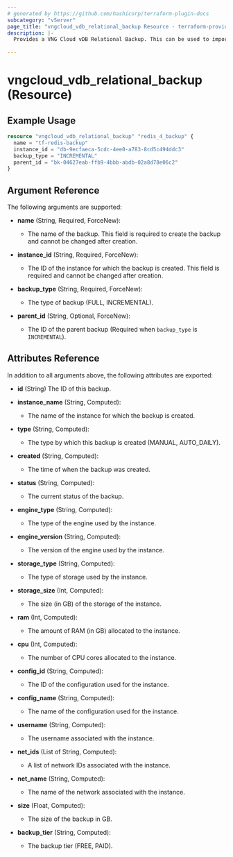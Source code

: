 ```yaml
---
# generated by https://github.com/hashicorp/terraform-plugin-docs
subcategory: "vServer"
page_title: "vngcloud_vdb_relational_backup Resource - terraform-provider-vngcloud"
description: |-
  Provides a VNG Cloud vDB Relational Backup. This can be used to import, create, modify, and delete.
  
---
```


# vngcloud_vdb_relational_backup (Resource)



## Example Usage

```terraform
resource "vngcloud_vdb_relational_backup" "redis_4_backup" {
  name = "tf-redis-backup"
  instance_id = "db-9ecfaeca-5cdc-4ee0-a783-8cd5c494ddc3"
  backup_type = "INCREMENTAL"
  parent_id = "bk-04627eab-ffb9-4bbb-abdb-02a8d78e06c2"
}
```

## Argument Reference

The following arguments are supported:

- **name** (String, Required, ForceNew):
  - The name of the backup. This field is required to create the backup and cannot be changed after creation.

- **instance_id** (String, Required, ForceNew):
  - The ID of the instance for which the backup is created. This field is required and cannot be changed after creation.

- **backup_type** (String, Required, ForceNew):
  - The type of backup (FULL, INCREMENTAL).

- **parent_id** (String, Optional, ForceNew):
  - The ID of the parent backup (Required when `backup_type` is `INCREMENTAL`).
  
## Attributes Reference

In addition to all arguments above, the following attributes are exported:
- **id** (String) The ID of this backup.

- **instance_name** (String, Computed):
  - The name of the instance for which the backup is created.

- **type** (String, Computed):
  - The type by which this backup is created (MANUAL, AUTO_DAILY).

- **created** (String, Computed):
  - The time of when the backup was created.

- **status** (String, Computed):
  - The current status of the backup.

- **engine_type** (String, Computed):
  - The type of the engine used by the instance.

- **engine_version** (String, Computed):
  - The version of the engine used by the instance.

- **storage_type** (String, Computed):
  - The type of storage used by the instance.

- **storage_size** (Int, Computed):
  - The size (in GB) of the storage of the instance.

- **ram** (Int, Computed):
  - The amount of RAM (in GB) allocated to the instance.

- **cpu** (Int, Computed):
  - The number of CPU cores allocated to the instance.

- **config_id** (String, Computed):
  - The ID of the configuration used for the instance.

- **config_name** (String, Computed):
  - The name of the configuration used for the instance.

- **username** (String, Computed):
  - The username associated with the instance.

- **net_ids** (List of String, Computed):
  - A list of network IDs associated with the instance.

- **net_name** (String, Computed):
  - The name of the network associated with the instance.

- **size** (Float, Computed):
  - The size of the backup in GB.

- **backup_tier** (String, Computed):
  - The backup tier (FREE, PAID).


